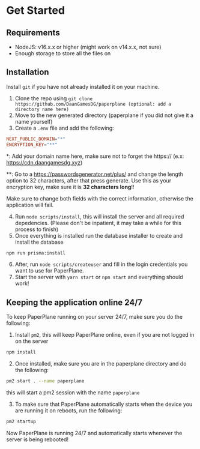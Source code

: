 # Get Started

## Requirements

- NodeJS: v16.x.x or higher (might work on v14.x.x, not sure)
- Enough storage to store all the files on

## Installation

Install `git` if you have not already installed it on your machine.

1. Clone the repo using `git clone https://github.com/DaanGamesDG/paperplane (optional: add a directory name here)`
2. Move to the new generated directory (paperplane if you did not give it a name yourself)
3. Create a `.env` file and add the following:

```conf title=".env"
NEXT_PUBLIC_DOMAIN="*"
ENCRYPTION_KEY="**"
```

\*: Add your domain name here, make sure not to forget the https:// (e.x: https://cdn.daangamesdg.xyz)

\*\*: Go to a https://passwordsgenerator.net/plus/ and change the length option to 32 characters, after that press generate. Use this as your encryption key, make sure it is **32 characters long**!!

Make sure to change both fields with the correct information, otherwise the application will fail.

4. Run `node scripts/install`, this will install the server and all required depedencies. (Please don't be inpatient, it may take a while for this process to finish)
5. Once everything is installed run the database installer to create and install the database

```bash npm2yarn
npm run prisma:install
```

6. After, run `node scripts/createuser` and fill in the login credentials you want to use for PaperPlane.
7. Start the server with `yarn start` or `npm start` and everything should work!

## Keeping the application online 24/7

To keep PaperPlane running on your server 24/7, make sure you do the following:

1. Install `pm2`, this will keep PaperPlane online, even if you are not logged in on the server

```bash npm2yarn
npm install
```

2. Once installed, make sure you are in the paperplane directory and do the following:

```bash
pm2 start . --name paperplane
```

this will start a pm2 session with the name `paperplane`

3. To make sure that PaperPlane automatically starts when the device you are running it on reboots, run the following:

```bash
pm2 startup
```

Now PaperPlane is running 24/7 and automatically starts whenever the server is being rebooted!

